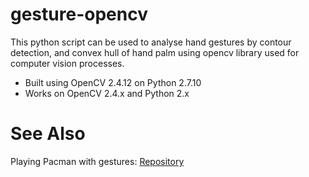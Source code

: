 gesture-opencv
==============

This python script can be used to analyse hand gestures by contour detection,
and convex hull of hand palm using opencv library used for computer vision
processes.

* Built using OpenCV 2.4.12 on Python 2.7.10
* Works on OpenCV 2.4.x and Python 2.x

See Also
========
Playing Pacman with gestures: [Repository](http://github.com/vipul-sharma20/gesture-pacman)
